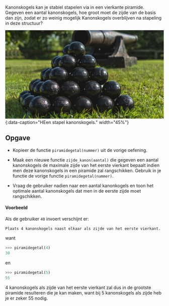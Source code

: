 Kanonskogels kan je stabiel stapelen via in een vierkante piramide. Gegeven een aantal kanonskogels, hoe groot moet de zijde van de basis dan zijn, zodat er zo weinig mogelijk Kanonskogels overblijven na stapeling in deze structuur?

![Een stapel kanonskogels.](media/cannonball.jpg "Een stapel kanonskogels."){:data-caption="HEen stapel kanonskogels." width="45%"}

## Opgave

- Kopieer de functie `piramidegetal(nummer)` uit de vorige oefening.

- Maak een nieuwe functie `zijde_kanon(aantal)` die gegeven een aantal kanonskogels de maximale zijde van het eerste vierkant bepaalt indien men deze kanonskogels in een piramide zal rangschikken. Gebruik in je functie de vorige functie `piramidegetal(nummer)`.

- Vraag de gebruiker nadien naar een aantal kanonkogels en toon het optimale aantal kanonskogels dat men in de eerste zijde moet rangschikken.

#### Voorbeeld

Als de gebruiker `40` invoert verschijnt er:
```
Plaats 4 kanonskogels naast elkaar als zijde van het eerste vierkant.
```

want
```python
>>> piramidegetal(4)
30
```
en
```python
>>> piramidegetal(5)
55
```

4 kanonskogels als zijde van het eerste vierkant zal dus in de grootste piramide resulteren die je kan maken, want bij 5 kanonskogels als zijde heb je er zeker 55 nodig.